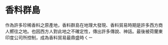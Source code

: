 # 香料群島

作為許多珍稀香料之原產地，香料群島在地理大發現、香料貿易時期是許多西方商人嚮往之地。也因西方人對此地之不確定性，傳出許多傳說、神話。最後被荷蘭東印度公司所控制，成為香料貿易最鼎盛時ㄑㄧ